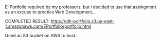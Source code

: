 E-Portfolio required by my professors, but I decided to use that assingment as an excuse to prectice Web Development...

COMPLETED RESULT:
https://idh-portfolio.s3.us-east-1.amazonaws.com/EPortfolio/portfolio.html

Used an S3 bucket on AWS to host.
